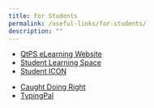 ```yaml
---
title: For Students
permalink: /useful-links/for-students/
description: ""
---
```

*   [QtPS eLearning Website](https://go.gov.sg/qtps-hbl)
*   [Student Learning Space](https://vle.learning.moe.edu.sg/login/)
*   [Student ICON](https://workspace.google.com/dashboard)
<!--*   [Student ICON22](https://staging.d3haevm43m8pfu.amplifyapp.com/extra%20links/Student%20ICON.md/) -->
<!--*   [iMTL](https://imtl.moe.edu.sg/cos/o.x?c=/ca7_imtl/user&func=login)  -->
*   [Caught Doing Right](https://forms.gle/zzLMN4Mj9uwimY9y9)
*   [TypingPal](https://queenstownps.typingpal.com/)